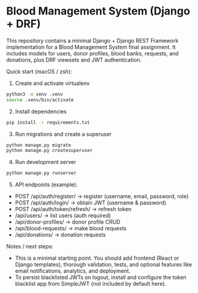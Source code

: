 # Blood Management System (Django + DRF)

This repository contains a minimal Django + Django REST Framework implementation for a Blood Management System final assignment. It includes models for users, donor profiles, blood banks, requests, and donations, plus DRF viewsets and JWT authentication.

Quick start (macOS / zsh):

1. Create and activate virtualenv

```bash
python3 -m venv .venv
source .venv/bin/activate
```

2. Install dependencies

```bash
pip install -r requirements.txt
```

3. Run migrations and create a superuser

```bash
python manage.py migrate
python manage.py createsuperuser
```

4. Run development server

```bash
python manage.py runserver
```

5. API endpoints (example):

- POST /api/auth/register/  -> register (username, email, password, role)
- POST /api/auth/login/     -> obtain JWT (username & password)
- POST /api/auth/token/refresh/ -> refresh token
- /api/users/               -> list users (auth required)
- /api/donor-profiles/      -> donor profile CRUD
- /api/blood-requests/      -> make blood requests
- /api/donations/           -> donation requests

Notes / next steps:
- This is a minimal starting point. You should add frontend (React or Django templates), thorough validation, tests, and optional features like email notifications, analytics, and deployment.
- To persist blacklisted JWTs on logout, install and configure the token blacklist app from SimpleJWT (not included by default here).

